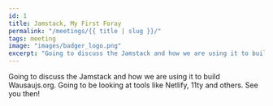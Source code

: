 ```yaml
---
id: 1
title: Jamstack, My First Foray
permalink: "/meetings/{{ title | slug }}/"
tags: meeting
image: "images/badger_logo.png"
excerpt: "Going to discuss the Jamstack and how we are using it to build Wausaujs.org. Going to be looking at tools like Netlify, 11ty and others. See you then!"
---
```


Going to discuss the Jamstack and how we are using it to build Wausaujs.org. Going to be looking at tools like Netlify, 11ty and others. See you then!
